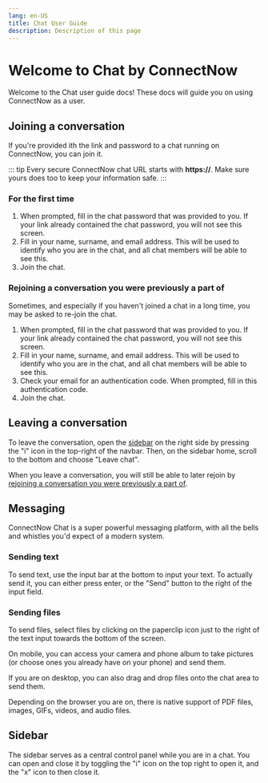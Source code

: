 ```yaml
---
lang: en-US
title: Chat User Guide
description: Description of this page
---
```

# Welcome to Chat by ConnectNow
Welcome to the Chat user guide docs! These docs will guide you on using ConnectNow as a user.

## Joining a conversation

If you're provided ith the link and password to a chat running on ConnectNow, you can join it.

::: tip
Every secure ConnectNow chat URL starts with **https://**. Make sure yours does too to keep your information safe.
:::

### For the first time

1. When prompted, fill in the chat password that was provided to you. If your link already contained the chat password, you will not see this screen.
2. Fill in your name, surname, and email address. This will be used to identify who you are in the chat, and all chat members will be able to see this.
3. Join the chat.

### Rejoining a conversation you were previously a part of

Sometimes, and especially if you haven't joined a chat in a long time, you may be asked to re-join the chat.

1. When prompted, fill in the chat password that was provided to you. If your link already contained the chat password, you will not see this screen.
2. Fill in your name, surname, and email address. This will be used to identify who you are in the chat, and all chat members will be able to see this.
3. Check your email for an authentication code. When prompted, fill in this authentication code.
4. Join the chat.

## Leaving a conversation

To leave the conversation, open the [sidebar](#sidebar) on the right side by pressing the "i" icon in the top-right of the navbar. Then, on the sidebar home, scroll to the bottom and choose "Leave chat".

When you leave a conversation, you will still be able to later rejoin by [rejoining a conversation you were previously a part of](#rejoining-a-conversation-you-were-previously-a-part-of).

## Messaging

ConnectNow Chat is a super powerful messaging platform, with all the bells and whistles you'd expect of a modern system.

### Sending text

To send text, use the input bar at the bottom to input your text. To actually send it, you can either press enter, or the "Send" button to the right of the input field.

### Sending files

To send files, select files by clicking on the paperclip icon just to the right of the text input towards the bottom of the screen.

On mobile, you can access your camera and phone album to take pictures (or choose ones you already have on your phone) and send them.

If you are on desktop, you can also drag and drop files onto the chat area to send them.

Depending on the browser you are on, there is native support of PDF files, images, GIFs, videos, and audio files.

## Sidebar

The sidebar serves as a central control panel while you are in a chat. You can open and close it by toggling the "i" icon on the top right to open it, and the "x" icon to then close it.